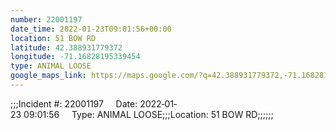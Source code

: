 ```yaml
---
number: 22001197
date_time: 2022-01-23T09:01:56+00:00
location: 51 BOW RD
latitude: 42.388931779372
longitude: -71.16828195339454
type: ANIMAL LOOSE
google_maps_link: https://maps.google.com/?q=42.388931779372,-71.16828195339454
---
```


;;;Incident #: 22001197     Date: 2022‐01‐23 09:01:56     Type: ANIMAL LOOSE;;;Location: 51 BOW RD;;;;;;

